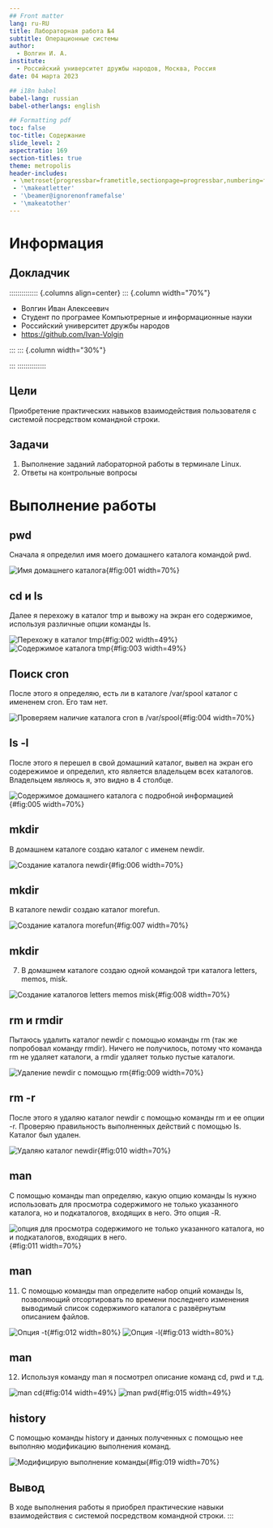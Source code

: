 ```yaml
---
## Front matter
lang: ru-RU
title: Лабораторная работа №4
subtitle: Операционные системы
author:
  - Волгин И. А.
institute:
  - Российский университет дружбы народов, Москва, Россия
date: 04 марта 2023

## i18n babel
babel-lang: russian
babel-otherlangs: english

## Formatting pdf
toc: false
toc-title: Содержание
slide_level: 2
aspectratio: 169
section-titles: true
theme: metropolis
header-includes:
 - \metroset{progressbar=frametitle,sectionpage=progressbar,numbering=fraction}
 - '\makeatletter'
 - '\beamer@ignorenonframefalse'
 - '\makeatother'
---
```


# Информация

## Докладчик

:::::::::::::: {.columns align=center}
::: {.column width="70%"}

  * Волгин Иван Алексеевич
  * Студент по програмее Компьютрерные и информационные науки
  * Российский университет дружбы народов
  * <https://github.com/Ivan-Volgin>

:::
::: {.column width="30%"}



:::
::::::::::::::

## Цели

Приобретение практических навыков взаимодействия пользователя с системой посредством командной строки.

## Задачи

1. Выполнение заданий лабораторной работы в терминале Linux.
2. Ответы на контрольные вопросы

# Выполнение работы

## pwd

Сначала я определил имя моего домашнего каталога командой pwd.

![Имя домашнего каталога](image/1.png){#fig:001 width=70%}

## cd и ls

Далее я перехожу в каталог tmp и вывожу на экран его содержимое, используя различные опции команды ls.

![Перехожу в каталог tmp](image/2.png){#fig:002 width=49%}
![Содержимое каталога tmp](image/3.png){#fig:003 width=49%}

## Поиск cron

После этого я определяю, есть ли в каталоге /var/spool каталог с имененем cron. Его там нет.

![Проверяем наличие каталога cron в /var/spool](image/4.png){#fig:004 width=70%}

## ls -l

После этого я перешел в свой домашний каталог, вывел на экран его содережимое и определил, кто является владельцем всех каталогов. Владельцем являюсь я, это видно в 4 столбце.

![Содержимое домашнего каталога с подробной информацией](image/5.png){#fig:005 width=70%}

## mkdir

В домашнем каталоге создаю каталог с именем newdir.

![Создание каталога newdir](image/6.png){#fig:006 width=70%}

## mkdir

В каталоге newdir  создаю каталог morefun.

![Создание каталога morefun](image/7.png){#fig:007 width=70%}

## mkdir

7. В домашнем каталоге создаю одной командой три каталога letters, memos, misk.

![Создание каталогов letters memos misk](image/8.png){#fig:008 width=70%}

## rm и rmdir

Пытаюсь удалить каталог newdir с помощью команды rm (так же попробовал команду rmdir). Ничего не получилось, потому что команда rm  не удаляет каталоги, а rmdir удаляет только пустые каталоги.

![Удаление newdir с помощью rm](image/9.png){#fig:009 width=70%}

## rm -r

После этого я удаляю каталог  newdir  с помощью команды rm и ее опции -r. Проверяю правильность выполненных действий с помощью ls. Каталог был удален.

![Удаляю каталог newdir](image/10.png){#fig:010 width=70%}

## man

С помощью команды man определяю, какую опцию команды ls нужно использовать для просмотра содержимого не только указанного каталога, но и подкаталогов, входящих в него. Это опция -R.

![опция для просмотра содержимого не только указанного каталога, но и подкаталогов, входящих в него.](image/11.png){#fig:011 width=70%}

## man

11. С помощью команды man определите набор опций команды ls, позволяющий отсортировать по времени последнего изменения выводимый список содержимого каталога с развёрнутым описанием файлов.

![Опция -t](image/13.png){#fig:012 width=80%}
![Опция -l](image/12.png){#fig:013 width=80%}

## man

12. Используя команду man я посмотрел описание команд cd, pwd и т.д.

![man cd](image/14.png){#fig:014 width=49%}
![man pwd](image/15.png){#fig:015 width=49%}

## history

С помощью команды history  и данных полученных с помощью нее выполняю модификацию выполнения команд.

![Модифицирую выполнение команды](image/19.png){#fig:019 width=70%}

## Вывод

В ходе выполнения работы я приобрел практические навыки взаимодействия с системой посредством командной строки.
:::

